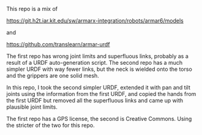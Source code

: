 
This repo is a mix of

https://git.h2t.iar.kit.edu/sw/armarx-integration/robots/armar6/models

and

https://github.com/translearn/armar-urdf

The first repo has wrong joint limits and superfluous links, probably as a result of a URDF auto-generation script.
The second repo has a much simpler URDF with way fewer links, but the neck is wielded onto the torso and the grippers are one solid mesh.

In this repo, I took the second simpler URDF, extended it with pan and tilt joints using the information from the first URDF, and copied the hands from the first URDF but removed all the superfluous links and came up with plausible joint limits.

The first repo has a GPS license, the second is Creative Commons. Using the stricter of the two for this repo.